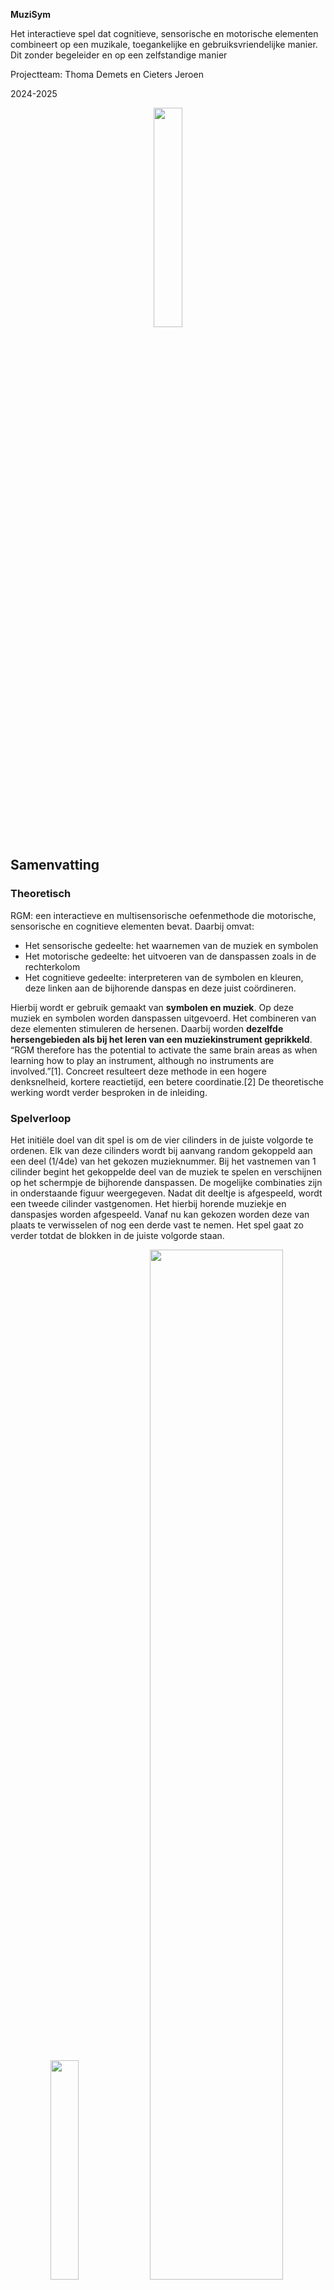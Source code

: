 **MuziSym**

Het interactieve spel dat cognitieve, sensorische en motorische elementen combineert op een muzikale, toegankelijke en gebruiksvriendelijke manier. Dit zonder begeleider en op een zelfstandige manier

Projectteam: Thoma Demets en Cieters Jeroen

2024-2025
<p align="center">
<img src="afbeeldingen/logo.png" width="30%">

## Samenvatting
### Theoretisch
RGM: een interactieve en multisensorische oefenmethode die motorische, sensorische en cognitieve elementen bevat. Daarbij omvat:

- Het sensorische gedeelte: het waarnemen van de muziek en symbolen
- Het motorische gedeelte: het uitvoeren van de danspassen zoals in de rechterkolom
- Het cognitieve gedeelte: interpreteren van de symbolen en kleuren, deze linken aan de bijhorende danspas en deze juist coördineren.

Hierbij wordt er gebruik gemaakt van **symbolen en muziek**. Op deze muziek en symbolen worden danspassen uitgevoerd. Het combineren van deze elementen stimuleren de hersenen. 
Daarbij worden **dezelfde hersengebieden als bij het leren van een muziekinstrument geprikkeld**. “RGM therefore has the potential to activate the same brain areas as when learning how to play an instrument, although no instruments are involved.”[1].
Concreet resulteert deze methode in een hogere denksnelheid, kortere reactietijd, een betere coordinatie.[2] De theoretische werking wordt verder besproken in de inleiding.

### Spelverloop
Het initiële doel van dit spel is om de vier cilinders in de juiste volgorde te ordenen. Elk van deze cilinders wordt bij aanvang random gekoppeld aan een deel (1/4de) van het gekozen muzieknummer. Bij het vastnemen van 1 cilinder begint het gekoppelde deel van de muziek te spelen en verschijnen op het schermpje de bijhorende danspassen. De mogelijke combinaties zijn in onderstaande figuur weergegeven. Nadat dit deeltje is afgespeeld, wordt een tweede cilinder vastgenomen. Het hierbij horende muziekje en danspasjes worden afgespeeld. Vanaf nu kan gekozen worden deze van plaats te verwisselen of nog een derde vast te nemen. Het spel gaat zo verder totdat de blokken in de juiste volgorde staan.
<p align="center">
<img src="afbeeldingen/symbolen met uitleg.png" width="30%">
<img src="afbeeldingen/eind1.png" width="65%">

## Introductie
### Theoretisch
Vooraleer het uitgebreider te hebben over het probleem is het eerst noodzakelijk dieper in te gaan op de theoretische werking van deze methode. Dit is noodzakelijk als achtergrond en aangezien het vervolg van dit proces steunt op dit principe.

Zoals eerder vermeld is dit een multi-sensorische denkoefening die gebruik maakt van zowel sensorische, motorische als cognitieve elementen bevat. **Het is net die combinatie van deze elementen die ervoor zorgt dat verschillende hersengebieden tegelijkertijd werken en geactiveerd worden. Het prikkelen van deze gebieden stimuleert deze hersengebieden en de verbindingen daartussen.** Daarbij is vooral het **belang van muziek niet te onderschatten.** Zo volgde uit een wetenschappelijk artikel: “In addition, musical activities induce grey and white matter changes in multiple brain regions, especially in front temporal areas”. Music also activates the dopaminergic mesolimbic system of the brain, which regulates memory, attention, executive function, mood, and motivation”[1]. Hierbij is het de bedoeling de het verkleinen van de cognitieve reserve tegen te gaan zoals uitgebreider besproken wordt in dit artikel van vrt-nws[3]

### probleem
**Alhoewel deze methode wetenschappelijk is aangetoond, staat deze methode praktisch echter nog in haar kinderschoenen.** In rusthuizen wordt slechts gebruikgemaakt van een beeldscherm [4] en [5], mensen en dan vooral ouderen thuis vallen helemaal uit de boot aangezien er in die methode een ebgeleider nodig is.

<img src="afbeeldingen/primitieve methode.png" width="30%">

Het is deze grote “gap” die wij voor “65+ers zonder neurologische aandoening” op een gebruik(er)sgerichte en methodoligsche manier trachten op te lossen. Daarbij willen we de uitvoering van deze methode in een nieuw jasje steken zonder veel aan de theoretische werking te sleutelen.
### How might we
Hieruit volgt onze challenge, onze how might we:
**Hoe kunnen we 65 + ers zonder een neurologische aandoening preventief helpen bij het tegengaan van mentale veroudering door op een interactieve manier muziek, beweging, denken en waarnemen te integreren?**
### Stakeholders
De belangrijkste stakeholders in dit project zijn de testpersonen die de ook de eindgebruikers zijn. Wij danken hun zeer voor hun waardevolle imput.
De medestudenten in de Krook voor hun andere blik en feeddback op dit ontwerpproces
## Methodologie
Om een ontwerpproces tot een goed eind te brengen is het belangrijk methodologisch te werk te gaan en een goeie methodologie te gebruiken. Centraal in dit project wordtgebruik gemaakt van Zendesk tripple diamond zoals in onderstaande figuur. Daarnaast wordt vanuit de pyramide van Aaron Walter vertrokken. Daarbij wordt onderaan gestart om op uiteindelijk bij pleasurable uit te komen
<p align="center">
<img src="afbeeldingen/zendesk.png" width="60%">
<img src="afbeeldingen/Aaron Walter.png" width="35%">
 
### Discovery fase
Binnen deze tripple diamond is de discoveryfase de eerste fase. Zoals de naam het zelf zegt is het hierbij de bedoeling een goed en volledig beeld te krijgen inzake de RGM methode. 
Daarbij is het belangrijkste doel om vragen als: **Waar liggen de Gaps? Hoe werkt deze methode? Wie is de geschikte doelgroep?** Te beantwoorden
Daarbij vormt de **combinatie van een literatuurstudie en interviews een goede basis**. 



### Defenition fase
<p align="center">
<img src="afbeeldingen/methodologie define.png" width="100%">

Binnen de defenition werd binnen de overkoepelende Zendesk tripple diamond methodologie onze eigen methode gebruikt:

Eerst werd een storyboard opgesteld die elke stap van het gebruiksproces benaderd. Hieruit werden mogelijke onderzoeksvragen opgesteld. Een deel van deze vragen kon al met de voorkennis van de literatuurstudie in interviews beantwoord worden. De overgebleven onderzoeksvragen onderzochten we in de gebruikerstesten. 

In deze fase wordt nudat de fundamentele kennis er is gekeken naar de functionele parameters van het concept. Vragen als **hoeveel blokken? Welke vorm hebben de blokken? En hoe snel volgen de danspassen op elkaar?** worden beantwoord.


### Develop fase
Hierbij ligt de nadruk meer op detaillering en validering van prototypes.
In develop 1 wordt nog gefocust op de ergonomie. 
In develop 2 wordt nog even teruggekomen op de ergonomie. Voornamelijk wordt hierbij op de integratie van de elektronica gefocust. Hieronder vallen zowel het mechanisme van de verbinding van de cilinder met het dockingstation als het type en grootte van de knop.

### Deliver fase 
Belangrijk: deze fase is overlappend en niet chronologisch

Uit voorgaande prototypes, gebruikerstesten, templates, experimenten (zie o.a. prototyping - elektronica) wordt een finaal prototype/product uitgewerkt. Met behulp van DaVinci Resolve en beeldmateriaal uit voorgaande testen wordt ook een video gerealiseerd. Deze geeft het ontwerpproces en het product weer.



## Discovery

#### Doestellingen
- Formuleren van een duidelijke "How might we"-vraag om richting te geven aan het ontwerpproces
- Opstellen klantbehoeften
- Algemeen beeld inzake RGM en beantwoorden onderzoeksvragen
#### Onderzoeksvragen  
literatuurstudie
- Wat is de RGM methode?
- Onderzoeksvragen secundair:  
- Hoe helpt de RGM methode mensen? 
- Hoe werkt deze methode? 
- voor wie is deze methode het meest geschikt? 
- is de doelgroep groot? 
- Welke rol speelt muziek?  
- Hoe werkt dit in de hersenen? Welke hersengebied bevindt zich waar? 
- Hoe veroudert ons lichaam? 

interviews
- Hoe staan 65+ ers zonder neurologische aandoening tegenover de RGM-methode?
- Welke aspecten van deze methode spreken hen aan? 
- Wat zien ze liever anders?  
#### Materiaal & methoden
* Literatuurstudie 
* Interviews 
* Benchmarking

### Resultaten literatuurstudie (N=10)
- [protocol](https://github.com/Thoma-D/UCD/blob/main/Bijlages/Discovery/protocol%20literatuurstudie.pdf)
- [rapport](https://github.com/Thoma-D/UCD/blob/main/Bijlages/Discovery/literatuurstudie%20gebruiksgericht.pdf)


Om een goed beeld te vatten van de RGM-methode en alle opportuniteiten er rond, wordt begonnen met een literatuurstudie. Hierbij werden zowel wetenschappelijke artikels, websites, databases en gewone artikels bestudeerd om met een solide basis te beginnen.

De belangrijkste bevindingen - die onder andere de onderzoeksvragen beantwoorden - worden hieronder weergegeven:

1. Als doelgroep wordt “65+ers zonder neurologische aandoening” gekozen. Geen kinderen omdat deze methode minder efficiënt en invloed heeft op hun hersenen. 65+ers omdat dit een groot deel van de bevolking is. Zo blijkt uit Statbel dat **18,9% van de Vlamingen 65+er** is.
<p align="center">
<img src="afbeeldingen/bevolking Vlaanderen.png" width="24%">

2. De hedendaagse methode vereist een scherm, practionner en een groepsgebeuren zoals hieronder te zien. **Een belangrijke gap is dat er dus geen kant en klare thuis oplossing bestaat dat de eindgebruiker autonoom kan gebruiken.**
<p align="center">
<img src="afbeeldingen/primitieve methode.png" width="24%">

3. **Door de sterke achterliggende theorie van RGM zoals hierboven vermeld is het nuttig de theoretische werking( combinatie muziek, symbolen en danspassen) over te nemen en in een nieuw jasje te steken. Het is de bedoeling de theoretische werking te integreren in een eindproduct.**

4. In dit [1] wetenschappelijk artikel wordt de methode theoretisch samengevat: “In addition, musical activities induce grey and white matter changes in multiple brain regions, especially in front temporal areas [3]. Music also activates the dopaminergic mesolimbic system of the brain, which regulates memory, attention, executive function, mood, and motivation.” Wat verder wordt gezegd: “RGM therefore has the potential to activate the same brain areas as when learning how to play an instrument, although no instruments are involved.” **Muziek speelt dus een heel belangrijke rol.**

5. Uit dit [6] wetenschappelijk artikel volgt dat de mens verouderd doordat dit in ons DNA zit en door chemische reacties versterkt door UV straling. In functie van deze oorzaken kan binnen onze haalbaarheid niet worden ontworpen. wel kunnen bovenstaande voordelen blijven wanneer de theoretische werking van RGM verder geintegreerd wordt tot een product.
Hieruit volgt onderstaand fishbone diagram.
<p align="center">
 <img src="afbeeldingen/fishbone diagram.jpg" width="60%">
 


> [IMPORTANT]
> Design Requirements:
> - D1.1 Het product moet meerdere hersengebieden activeren	
> - D1.2 Het product moet in groep te kunnen gebruiken zijn	
> - D1.3 Het product moet fouten maken toelaten
> - D1.4 Het product moet muziek bevatten	
> - D1.5 Het product moet ritme bevatten	
> - D1.6 Het product moet de ervaring geven/ er in slagen dat de doelgroep er steeds beter in wordt

### Interviews (N=4)
- [protocol](https://github.com/Thoma-D/UCD/blob/main/Bijlages/Discovery/protocol%20interview.pdf)
- [rapport](https://github.com/Thoma-D/UCD/blob/main/Bijlages/Discovery/interview%20verslag.pdf)

Het is ook belangrijk rechtstreekse input van de gebruiker te krijgen en deze beter te leren kennen dan deze zichzelf kent. Door middel van interviews kan op deze manier direct bekeken worden wat de gebruiker zelf vindt. **Zo kan in een wetenschappelijk artikel staan dat muziek positieve effecten heeft, maar dat de gebruiker hier niet voor muziek open staat.** Om dit te vermijden werden vier proefpersonen die binnen de doelgroep “65+ers zonder neurologische aandoening” vallen geïnterviewd.

Wanneer ze gevraagd worden naar de originele methode te kijken, blijkt dat: 

1. > “Het ziet er zo moeilijk uit al deze dingen tegelijkertijd te doen”.

    Hiermee geeft Marleen Hofman aan dat ze de combinatie van motorische, sensorische en cognitieve prikkels te veel vindt." 
    De danspassen die in de rest van dit project noodzakelijk zijn zullen dus trager op elkaar aansluiten.

2. > “Ik hoop hiermee mijn grenzen te verleggen. Achteraf hoop ik te kunnen zeggen: amai ik had nooit gedacht dat ik dit zou kunnen”.

    Hiermee geeft Joske aan wat ze met dit spel zou willen bereiken. Daaruit blijkt dat de gebruiker open staat voor het concept.

3. Als naar hun gevoelens op de **gevoelsroos van Plutchik** gevraagd wordt komen vooral de gevoelens: angst en nieuwsgierigheid op.

4. Na het afnemen van de interviews kan bovenstaande informatie samengevat worden in onderstaande persona. Dit is belangrijk in het vervolg van het proces zodat telkens gebruiksgericht ontworpen wordt.
<img src="afbeeldingen/Persona.jpg">

> [!IMPORTANT]
> Design Requirements:
> - D1.7 Het product moet verschillende moeilijkheid niveaus bevatten	
> - D1.8 Een sessie moet geleidelijk opbouwen	
> - D1.9 De muziek moet instelbaar of gekend zijn	
> - D1.10 Het product moet thuis te gebruiken zijn	
> - D1.11 Het product moet voor zowel individuele (eenzame) als meerdere personen tegelijkertijd geschikt zijn 	
> - D1.12 Het product moet een alternatief voor dans kunnen bevatten	
> - D1.13 Het product moet buiten te gebruiken kunnen zijn 	
> - D1.14 Het product moet zo weinig mogelijk schermen, verbinding met smartphones en tablets bevatten	

### Benchmarking (N=11)
- [protocol](https://github.com/Thoma-D/UCD/blob/main/Bijlages/Discovery/ProtocoL_Benchmarking_Thoma_Demets.pdf)
- [rapport](https://github.com/Thoma-D/UCD/blob/main/Bijlages/Discovery/Studie_Benchmarking_Thoma_Demets.pdf)

Aan de hand van Benchmarking werd de huidige markt en hun huidige oplossingen geanalyseerd. Deze worden in onderstaande tabel op basis van een analyse, specificaties... weergegeven.
<p align="center">
<img src="afbeeldingen/Benchmark analyse.png"width="60%">

Momenteel passen geen producten RGM rechtstreeks toe. Daarom werden hierbij gelijkaardige, relevante en succesvolle producten geanalyseerd om zo tot extra design requirements te komen. Uiteindelijk werd met deze data volgende tabel opgesteld. 

### Conclusies & implicaties
De analyse vanuit literatuurstudie, interviews en benchmarking heeft geleid tot een duidelijk beeld van de doelgroep, “65+’ers zonder neurologische aandoening,” en hun behoeften. De doelgroep staat open voor de RGM-methode, maar vraagt om een rustiger tempo, meer herhaling en verschillende moeilijkheidsniveaus. Daarnaast is er een sterke voorkeur voor een gebruiksvriendelijke thuisoplossing die zelfstandig kan worden gebruikt. Benchmarking toont aan dat er momenteel geen directe RGM-producten op de markt zijn, maar vergelijkbare oplossingen bieden waardevolle inzichten voor het ontwerp en bevestigen de bestaande marktkans. In onderstaande innovatrix kan bovenstaande informatie nog een samengevat worden.
<p align="center">
<img src="afbeeldingen/Innovatrix.jpg" width="50%">

Uiteindelijk volgt de how might we:

**Hoe kunnen we 65 + ers zonder een neurologische aandoening preventief helpen bij het tegengaan van mentale veroudering door op een interactieve manier muziek, beweging, denken en waarnemen te integreren?**

## Definition
<p align="center">
<img src="afbeeldingen/Storyboard.png" width="59%">
<img src="afbeeldingen/Wave 1 morfologische matrix.png" width="40%">
</p>

In deze wave wordt vooral op de functionele aspecten gefocust. Dit a.d.h.v.
de aspecten uit bovenstaand storyboard.
**Om comformation bias te vermijden en ervoor te zorgen dat de gebruiker nuttige feedback kan geven, werd telkens van meerdere prototypes gebruik gemaakt**. Hierdoor zijn er op de afbeeldingen van prototypes meestal twee varianten te zien.

### Resultaten WAVE 1 (N=5)
#### Doestellingen
- Bepalen hoe de danspassen weergeven worden
- Bepalen als de blokken te onderscheiden moeten zijn
- Bepalen van het aantal blokken
#### onderzoeksvragen
In deze fase zijn de aspecten uit het storyboard van wave 1 de onderzoeksvragen zoals:
- Hoeveel blokken worden gebruikt?
- welke vorm hebben de blokken?
- Hoe snel volgen de danspassen elkaar op
- Hoe worden de danspassen weergegeven
#### Materiaal & methoden
- Smartphone
- Video's RGM danspassen
- 6 indentiek gekleurde blokken
- 4 verschillend gekleurde blokken
- interview met:
  -  TAP (think out lout protocol)
  - QAP (Question asking protocol)

<p align="center">
  <img src="afbeeldingen/Prototype 1 (2).jpg" width="49%">
  
</p>


- [protocol](https://github.com/Thoma-D/UCD/blob/main/Bijlages/Definition/protocol%20gebruikerstest%20wave%201.pdf)
- [rapport](https://github.com/Thoma-D/UCD/blob/main/Bijlages/Definition/gebruikerstest%20wave%20one.pdf)


#### aspect 1: Hoe worden danspasjes weergegeven? 

Voor de eerste wave werden vooraf 3 variaties van videofragmenten van “Laat de zon in je hart” met RGM-symbolen voorbereid. Waarbij een verandering van danspas werd weergegeven aan de hand van een korte overgansanimatie. 

* 1: Frequentie danspassen: om de 4 slagen

  Lied verdeeld in: 4
  [Links naar video's](https://github.com/Thoma-D/UCD/blob/main/Bijlages/Definition/Videofragmenten/Traag%204/Trage%20video's)

* 2: Frequentie danspassen: om de 2 slagen

  Lied verdeeld in: 4
  [Links naar video's](https://github.com/Thoma-D/UCD/blob/main/Bijlages/Definition/Videofragmenten/snel%204/snelle%20video's%20(in%204))

* 3: Frequentie danspassen: om de 2 slagen

   Lied verdeeld in: 6
  [Links naar video's](https://github.com/Thoma-D/UCD/blob/main/Bijlages/Definition/Videofragmenten/snel%206/snelle%20video's%20(in%206))

60% van de gebruikers verkoos de trage versie. Aangezien deze cijfers verdeeld zijn, is het het best hen de keuze te geven. 

#### aspect 2: Hoe kan je de blokjes onderscheiden? Is dit nodig?

Om dit te testen werd eenmaal 4 blokken met dezelfde kleuren voorzien en eenmaal met verschillende kleuren.
<p align="center">
  <img src="afbeeldingen/blokkenverschillendekleur.png" width="45%">
  <img src="afbeeldingen/blokkenzelfdekleur.png" width="45%">
</p>

Uit observatie en het QAP, konden we concluderen dat 60% (3/5) verkoos ze te kunnen onderscheiden. 

<p align="center">
 <img src="afbeeldingen/Grafiek Blokken onderscheiden.png" width="50%">
 </p>

Uiteindelijk werd hieruit ook bepaald om de vorm van de blokken cilindrisch te maken om zo 2 functionele zijdes te creeren. Die nodig zijn om een kleur en effen zijde te creëren. Een cilinder is de enigste vorm die dit op een ergonomische manier toelaat. Dit leide dan tot design requirements D2.3 en D2.2.
 

#### aspect 3: Hoeveel blokjes worden er gebruikt (fixed?)

Na het spel met eenmaal 4 en eenmaal zes blokken gespeeld te hebben verkoos 80% de variant met 4 blokken. Ook gaf de gebruiker dit zelf aan:
> “Het is lastig om zowel op de danspassen als de muziek te letten” 

 Hieruit volgt de design requirement D.2.1

<p align="center">
 <img src="afbeeldingen/Grafiek aantal blokken.png" width="50%">
 </p> 
 Wat opviel is dat de grootste moeilijk lag bij het sorteren van de blokken. 60% van de gebruikers vroeg, of vermelde dat ze graag het de mogelijkheid zouden hebben een nummer op voorhand eens te beluisteren. Vandaar design requirment D1.15

Bij de kleuren en hun bijhorende kanten werden ook veel fouten gemaakt, daaruit volgt design requirment D 4.4
 
### Conclusies

Hieronder volgen nog enkele losstaande conclusies: 
1. Het product laat de gebruiker het liedje op voorhand horen als dit gewenst is.
2. Het product bestaat uit 4 interactieve cilindervormige blokken met 2 fuctionele zijdes.
3. Er zit 1 centrale speaker in de docking station, zo houden we de kostprijs lager en kunnen we de cilinders compacter houden.
4. De grootste moeilijkheid zit hem in het in de juiste volgorde van de cilinders plaatsen. Niet in het uitvoeren van de danspassen.
5. > “Welke kant is rood”

    De gebruiker linkt rood aan rechts. Dit doordat dit zo bij hun hoorapparaat ook zo het geval is. 


> [!IMPORTANT]
> Design Requirements:
> - D1.15 Het product moet de mogelijkheid geven het muzieknummer vooraf volledig te spelen
> - D2.1 Het product moet vier interactieve blokken bevatten	* Het product moet verschillende moeilijkheidsgraden hebben
> - D4.4 Het product moet duidelijk aangeven wat rechts(rood) en wat links(blauw) is
> - D2.3 De interactieve blokken zijn cilindervormig, om duidelijk 2 verschillende kanten te hebben, met elk zijn unieke functie
> - D2.2 	De interactieve blokken moeten zowel een te onderscheiden als een niet te onderscheiden kant hebben (1kant allemaal dezelfde kleur, 1 kant allemaal een verschillend kleur)
> - D4.3 De docking station van het product moet een speaker bevatten	



### WAVE 2 (N=5)
- [protocol](https://github.com/Thoma-D/UCD/blob/main/Bijlages/Definition/protocol%20interview%20wave%202.pdf)
- [rapport](https://github.com/Thoma-D/UCD/blob/main/Bijlages/Definition/gebruikerstest%20wave%20two.pdf)

Nadat de inhoudelijke werking vastligt en dit gevalideerd is door de gebruiker wordt in de tweede wave meer op de details gefocust. Hieronder vallen geometrie, kleur en interface. Ook in deze wave werd methodisch te werk gegaan en vanuit een morfologische matrix gewerkt. Hieruit konden nieuwe onderzoeksvragen worden opgesteld. Voor elk van deze vragen werden verschillende oplossingen gezocht. Een deel van deze onderzoeksvragen kon met de voorgaande kennis van de discovery fase beantwoord worden. Zoals hieronder te zien is.

![image](https://github.com/user-attachments/assets/a33babda-11e2-470f-9793-6422a0d6b006)

 De overgebleven onderzoeksvragen worden in deze gebruikerstesten onderzocht.


### Doestellingen
- Bepalen kleur
- Bepalen geometrie en displaygrootte
- Bepalen interface
- Hoe staan ouderen t.o.v. belonigsystemen

### Onderzoeksvragen
In deze fase zijn de aspecten uit het storyboard van wave 1 de onderzoeksvragen zoals:
- displaygrootte
- afmetingen cilinder
- Waar moet aandacht aan worden besteed bij de interface

### Materiaal & methoden
- Figma interface met woorden en interface met symbolen
- Smartphone (6.7")
- Tablet (10.9")
- Laptop (15.6")
- tv
- Interview
- BERT-test

De gebruikerstesten worden uitgevoerd als een combinatie van BERT-testen en interviews. **De BERT-testen zorgen voor kwantitatieve informatie. De interviews voor meer kwalitatieve info.**
  
### Resultaten


#### Welke displaygrootte moet het product hebben?

Daarvoor werden tijdens de interviews gebruik gemaakt van een smartphone, tablet, een laptop en een TV. Zoals op onderstaande figuur te zien is.  

<p align="center">
<img src="afbeeldingen/Schermgroottes.png.jpg" width="50%">
 </p> 

Hierop reageerden de gebruikers verdeeld. 40% koos voor het 6.7" scherm, 40% tv en 20% 10.9" scherm zoals in onderstaande grafiek te zien is. Daarbij valt op dat de trendlijn daalt en links het hoogst ligt aangezien daar de meeste waarden liggen.

<p align="center">
<img src="afbeeldingen/Schermgrootte.png" width="50%">
 </p> 

Aangezien de doelgroep niet weet wat een HDMI- kabel is kan dit ook niet gekoppeld worden aan een tv-scherm. Hierdoor schieten de kleine schermen over.
>  “wat is een HDMI-kabel”.**  

#### Welke afmetingen hebben de cilinders

Uit wave 1 was gebleken dat deze cilindervormig moeten zijn. A.d.h.v. drie groottes kan de gebruiker nu nauwkeuriger kiezen welke deze het meest aangenaams vindt. Uit de BERT testen en interviews blijkt dat 80% 45mm als diameter verkiest. Dit doordat deze het makkelijkst vast te pakken zijn.

<p align="center">
<img src="afbeeldingen/Afmetingen cilinder.png" width="50%">
 </p> 

#### Kent de doelgroep beloningssystemen en staan ze hiervoor open?

Ook binnen onze doelgroep worden de geïnterviewden wel degelijk geconfronteerd met dergelijke systemen. Vooral **klantenkaarten en klantenapps bij supermarkten blijken populair te zijn. Daarbij viel op dat hun voorkeur uitgaat naar een manuele kaart i.p.v. een app waar ze veel meer met dergelijke systemen geconfronteerd worden.** Uiteindelijk blijkt dat ze openstaan om hun vooruitgang te zien maar minder geïnteresseerd zijn in echte grote beloningssystemen. 

#### Waar moet aandacht aan worden besteed om tot een goede interface te komen?

Voor deze laatste onderzoeksvraag werden twee verschillende interfaces a.d.h.v. figma gemaakt. één met woorden en één met symbolen. Deze zijn terug te vinden bij de bijlagen. De bedoeling is om de gebruiker hierdoor te zien navigeren en te zien of deze erin slaagt een sessie te starten. Wat blijkt: Hoe simpeler de interface, hoe minder verwarring en vlotter de gebruiker hierdoor kan navigeren. Wat wel opviel is dat de doelgroep veel **minder vertrouwt blijk te zijn met symbolen dan gewoon woorden**. Bijgevolg zal worden verder gewerkt met een interface a.d.h.v. woorden
Om de uitwerking van de interface in het vervolg van het proces vlotter te laten verlopen werd een boomdiagram van de interface gemaakt zoals in onderstaande figuur te zien is.

<p align="center">
<img src="afbeeldingen/boomschema interface.png" width="80%">
 </p>
 
### Conclusies
**Displaygrootte**

Naast het feit dat de cijfers verdeeld waren wordt voor een scherm tussen 6.7" en 10.9" gekozen. Dit om de kostprijs te drukken, om het sukkelen met HDMI poorten te vermijden (zie interview Willy: “wat is een HDMI-kabel”) en aangezien volgens de trendlijn daar de meeste waarden liggen.

**Cilindergrootte**

De cilinder heeft een diameter van 45 mm.

**Beloningsysteen**

Doelgroep wenst geen uitgebreid beloningssysteem.

**Interface**

De interface moet voldoende simpel zijn.
De interface steunt voornamelijk op woorden en niet op symbolen.


> [IMPORTANT]
> Design Requirements:
> - D3.3 De schermgrootte ligt tussen 6.7" en 10.9"
> - D2.4 De interactieve blokken hebben een hoogte en straal van 45mm
> - D1.17 De gebruiker heeft de mogelijkheid om zijn vooruitgang te zien
> - D3.1 en D3.2 De interface moet simpel zijn. Daarbij wordt voornamelijk van woorden gebruik gemaakt

## Develop
### Wave 1
#### Doestellingen
1. Bepalen van de meest ergonomische massa.
 1a. a.d.h.v. gebruikerstest voor rechtstreekse input.

2. ergonomische afmetingen
  
    2a. Omtrek a.d.h.v. database gebruikt voor een grotere steekproef (werd eerder uit gebruikerstest bepaald)

    2b. Hoogte 

### Materiaal & methoden
- Ondoorzichtige cilinder (2X) 
- Anders niet tegelijkertijd 
- Weegschaal 
- Vloeistof( water) 

- Percentile driven design 
- Gebruikerstest  

- Dined database 

#### Resultaten
**1: Meest ergonomisch gewicht**

Er werden 2 gewichten met een verschil van 100g aan de gebruiker voorgeschoteld, om deze door hen te laten vergelijken. 
Hieruit kiezen ze hun voorkeur, vervolgens wordt vanaf deze massa, met een kleiner verschil (50g, 25g) deze stap herhaald. Dit tot hun ideale massa is bepaald.

<img src="afbeeldingen/Gebruikerstest.png" width="25%"> <img src="afbeeldingen/weegschaal.png" width="12%">
<img src="afbeeldingen/waarden 1A.png" width="25%">
<img src="afbeeldingen/design mean.png" width="25%">

Uit deze test werden bovenstaande waarden verkregen. Binnen dit percentile driven protocol willen we een zo aangenaam mogelijk gewicht verkrijgen. Hierdoor wordt de strategie design for the mean toegepast zoals in bovenstaande staande figuur te zien is. Belangrijk is dat het gaat om het voorkeursgewicht en niet maximale. Na verwerking in excel volgt hieruit dat het gemiddelde gewicht 230,8g is.



**2a: Omtrek cilinder (database)**

Uit gebruikerstesten blijkt dat de gebruiker de cilinder op twee verschillende manieren vastneemt zoals hier onder te zien.
<p align="center">
<img src="afbeeldingen/Gebruikerstest_Dev2_Grip1.jpg" width="20%">
<img src="afbeeldingen/Gebruikerstest_Dev2_Grip2.jpg" width="20%">
 </p> 
 één daarvan is met de volledige hand. Om dit te onderzoeken werden in de Dined database onderstaande parameters ingesteld. Hierbij zijn de grote waarden interessant. Aangezien een maximaal contactopp belangrijk is. Dus de omtrek is 129mm + 3*13=155mm. Hieruit volgt ideale diameter = 49,34mm. Belangrijk om te vermelden: deze gegevens zijn van leeftijden van 20-30j aangezien de leeftijden van 60+ers niet bekend is.
<p align="center">
<img src="afbeeldingen/design tall.png" width="60%">
<img src="afbeeldingen/data 2A.png" width="20%"> 

.

**2b: hoogte cilinder (database)**

<img src="afbeeldingen/data 2B.png" width="50%">

De database werd ingesteld zoals hierboven weergegeven. Aangezien hier de grootste handen de cilinder ook moeten kunnen vastnemen wordt weer design for the tall gebruikt. waarde = mean + 3 sd = 85+3*6=103mm

### Conclusies
**1: Meest ergonomisch gewicht**

De cilinders hebben elk een gewicht van 230,8g. 

**2a: Omtrek cilinder (database)**

Wanneer de waarden van de omtrek van de cilinders uit de database en de gebruikerstest vergeleken worden valt op dat deze vrij dicht bij elkaar liggen. Respectievelijk 49,34 mm en 45mm. Aangezien de gebruikers zelf voorhang hebben op databases wordt verder gerekend met 45mm

**2b: hoogte cilinder (database)**

De hoogte van de cilinder bedraagt 103mm.

> [!IMPORTANT]
> Design Requirements:
> - D2.6 De cilinder weegt 230,8g
> - D2.5 De hoogte bedraagt 103mm


## Develop 2 (N=4)
### Doestellingen

1. Bepalen van de grip
2. Bepalen begrip contact LED's
- Bepalen beste knop voor einde v.h. spel
### Materiaal & methoden
- Knoppen
- extra scherm(protopie)
- Prototype docking station+ arduino/ bekabeling
- Cilinders (+weerstanden) 
-TAP & QAP
- **Bipolar emotional response testing (BERT)**
- **comparative usability testing**
### Resultaten

**Cilinder-grip**

<p align="center">
<img src="afbeeldingen/Gebruikerstest_Dev2_Grip1.jpg" width="20%">
<img src="afbeeldingen/Gebruikerstest_Dev2_Grip2.jpg" width="20%">
 </p>


Hiervoor werden 3 cilinder toppen met elkaar vergeleken in spel context en achteraf geevalueerd op meerdere categorieën met een comparative usability testing.
De gebruiker werd gevraagd een score op 5 te geven op vlak van esthetiek en 5 op functionaliteit.

<p align="center">
<img src="afbeeldingen/CilinderGripSoorten.png" width="30%">
<img src="afbeeldingen/Gebruikerstest_Dev2_Totaal.jpg" width="62%">
</p>

Uit deze test blijkt dat deze grip B door de meeste gebruikers gekozen wordt. Vervolgens grip A en als laatste C. 

> [!IMPORTANT]
> Design Requirements:
> - D2.7 B wordt gebruikt als grip

**Communicatie dat de cilinders zeker een goed contact hebben**

1. **Vorm cutout**

Om te zorgen dat de elektronische elementen correct worden gealinieerd worden inzinkingen voorzien waarin de cilinders inpassen. Deze affordance maakt ook duidelijk waar de cilinders moeten worden geplaatst op de docking station.
<p align="center">
<img src="afbeeldingen/Gebruikertest_DEV2_GRIP2.jpg" width="90%">
</p>
Tijdens de observatities werd vastgesteld dat deze hielpen bij het terugplaatsen van de cilinders.

Hieruit volgt D


2. **LED's**

 Er werd gestest in spel context of een LED die brand wanneer de cilinders een goed contact hebben een meerwaarde geven.
<p align="center">
<img src="afbeeldingen/Gebruikertest_DEV2_GRIP.jpg" width="90%">
</p>
 


**Hoe rond je en spel af?**

Hierbij werden meerdere knoppen en touchscreen opties met elkaar vergeleken adhv BERT testing.

<p align="center">
<img src="afbeeldingen/Gemiddelde BERT scores.png" width="78%">
<img src="afbeeldingen/knop direct-indirect.png" width="20%">

knop direct-indirect.png
Hieruit volgt dat de gebruiker de "grote en directe" arcade knop verkiest. (D)
### Conclusies

**...**

<img src="afbeeldingen/prototype.jpg" width="30%">

> [!IMPORTANT]
> Design Requirements:
> - D2.7 De cilinders hebben grip B
> - D4.5 De knop heeft een minimale diameter van 19mm
> - D4.6 De knop is een directe drukknop 
<img src="afbeeldingen/CilinderGripSoorten.png" width="10%">
>- D De dockingstation bevat cutout's van de cilinders als affordance
>- D De dockingstation bevat LED's die aangeven wanneer de cilinders een goed contact maakt.
>- D De dockingstation bevat een arcade knop voor een spel te beëindigen


## Prototyping

### keuze elektronica
Een van de laatste zaken die moet bepaald worden is de keuze van de electronica. Daarvoor werd gestart vanuit een keuzematrix waarin de relavante mogelijkheden stonden. Deze matrix is hieronder weergegeven.

<img src="afbeeldingen/keuzematrix elektronica.png" width="75%">

#### Druksensoren


Uit deze matrix blijken de druksensoren het interessantst te zijn. Dit vooral aangezien deze optie de enigste mogelijkheid biedt het spel ook met de cilinders omgedraaid te kunnen spelen. Helaas blijkt deze methode onnauwkeurig te zijn. Hierbij werd getest met vier DF9-40series druksensoren met een bereik van 20g - 2kg volgens onderstaande opstelling met spanningsdeler. De code hiervan is terug te vinden onder de map "code".
<p align="center">
<img src="afbeeldingen/druksensor1.jpg" width="18%">
<img src="afbeeldingen/opstelling druksensor.jpg" width="30%">
<img src="afbeeldingen/ruis_druk.png" width="41%">
 </p>


>Praktische voordelen en uidagingen druksensoren:
> - Goed in detecteren als er iets of niets opstaat
> - moeilijk te calibreren bij een constante indrukking
> - slechte gevoeligheid: Op huid heel gevoelig, op papier en andere materialen detecteert pas bij grote massa




#### RFID/NFC lezers


Om deze reden werd gekozen om vervolgens verder te werken met de RFID/NFC lezer. 

Uit onze testen hiermee bleek dat er **geen interferentie optrad tussen de tags**. Echter is het heel complex en ingewikkeld om vier lezers aan 1 arduino aan te sluiten. Voor 1 lezer blijken ook 7 aansluitingen nodig te zijn. Door het gebruik van 1 lezer zou er te veel aan gebruiksvriendelijkheid moeten worden ingeboet. De gebruiker zou op een bijkomstige manier de positie van de cilinder moeten ingeven. 
<p align="center">
<img src="afbeeldingen/nfc output2.png" width="53%">
<img src="afbeeldingen/opstelling rfid.jpg" width="44%">
</p>

>Praktische voordelen en uitdagingen RFID/NFC lezers
> - geen interferentie tussen naburige tags dus betrouwbaar
> - gebruik vier lezers nodig, lastig voor 1 enkele arduino




#### Weerstanden


Aangezien elk van voorgaande mogelijkheden te grote nadelen hadden -hetzij functioneel, hetzij aan gebruiksvriendelijkheid - werd nog naar andere mogelijkheden gezocht. Er werd een poging gedaan met weerstanden. Met behulp van spanningsdelers ten opzichte van telkens dezelfde referentieweerstand kan makkelijk de positie worden waargenomen. De schakeling werd verder zo gemaakt dat het verwijderen van de ene weerstand geen invloed heeft op de andere. Nog heeft het aantal gekoppelde weerstanden geen invloed op de analoge pins. Bij de testen vielen geen nadelen op.

<p align="center">
<img src="afbeeldingen/Schakeling_arduino_weerstand.jpg" width="60%">
</p>

**Keuze weerstandgrotes:**

Een analoge pin kan een waarde van nul tot 1023 vaststellen. Daarbij is het de bedoeling dat de vier weerstanden op die manier gekozen dat ze zo breed mogelijk gespreid zijn. Zodat de onnauwkeurigheid van de arduino veel lager ligt.

**verder aanvullen met formule spanningsdeler en keuze weerstand uitleggen**


>Praktische voordelen en uitdagingen weerstanden
> - Nauwkeurige metingen, betrouwbare werking
> - Het contact tussen de docking station en de cilinders met de weerstanden
> - De schakeling moet onafhankelijk zijn van de richting waarin de cilinderbase t.o.v. de dockingstation wordt gemaakt 



### keuze connectie

Door gebruik te maken van 2 cirkels van geleidend materiaal waarover de weerstand staat hoeft de gebruiker geen rekening te houden met hoe de cilinder in de dockingstations wordt gezet, en zal deze altijd passen.

<p align="center">
<img src="afbeeldingen/Schakeling_Onafhankelijk_Richting.jpg" width="60%">
</p>


**voorselectie: keuzematrix materiaalkeuze op basis van voorkennis:**

||Geleidende tape| Sheet metal| Sluitringen|Al folie|Geleidende verf|
|:---|:---|:---|:---|:---|:---|
|+| Snel mee te werken, esthetisch||Estetisch, moet niet meer bewerken| Makkelijk voor prototypes, makkelijk bewerkbaar|vormvrijheid, |
|-|lastig om cirkelvormige ringen mee te maken|moeilijk vervormbaar|vormen staan al vast (geleid)|niet esthetisch|weinig kleur, duur|


.

**Def-selectie: keuzematrix op basis van praktische test**

||Rondel Rondel vebonden met soldeer<img src="afbeeldingen/1_Rondel Rondel verbonden met soldeer.jpg" width="80%">| Al/Cu-tape<img src="afbeeldingen/2_Al_Cu-tape.jpg">| Rechtstreeks<img src="afbeeldingen/3_Rechtreeks.jpg" width="80%">|Rondel Rondel verbonden met Cu-tape <img src="afbeeldingen/4_Rondel Rondel verbonden met Cu-tape.jpg" width="80%">|Adapter <img src="afbeeldingen/5_Adapter.jpg" width="100%">|
|:---|:---|:---|:---|:---|:---|
|**Al/Cu- (met pin)** <img src="afbeeldingen/6_Al_Cu- (met pin).jpg" width="80%">|/|Slecht contact zowel met pins als indrukken|/|/|/|
|**Al/Cu (zonder pin)** <img src="afbeeldingen/7_Al_Cu- (zonder pin).jpg" width="80%">|/|goed contact|goed contact|/|/|
|**Rondel met Cu-draad (met pin)** <img src="afbeeldingen/8_Rondel met Cu-draad (met pin).jpg" width="80%">|Slecht contact bij pin, goed contact tussen de rondellen|/|Slecht contact bij pin, goed contact tussen ronddelen|Slecht contact bij pin, goed contact tussen de rondellen|/|
|**Rondel met Cu-draad (zonder pin)**<img src="afbeeldingen/9_Rondel met Cu-draad (zonder pin).jpg" width="80%">|Goed contact|/|goed contact bij licht drukken|Goed contact|/|
|**Adapter** <img src="afbeeldingen/10_adapter.jpg" width="80%">|/|/|/|/|Goed contact|

### Productie definitieve ontwerp
#### componenten:
Uit de vorige waves, klantbehoeften en uit het gedeelte design volgt dat het product volgende componenten moet bevatten:
- 4 cilinders
- scherm
- centraal station met:
  - 4 openingen voor de "lezers"
  - 1 drukknop als "ok" en "validatie" knop
  - 4 Leds om contact te detecteren (feedback)

#### positie componenten: 
Daarbij kan het geheel op onderstaande manieren geplaatst worden
<img src="afbeeldingen/positie.png" width="60%">

Scherm optie 1 en 2 gaan niet omdat deze het zicht hinderen. 3 en 4 is afhankelijk van rechts of linkshandigen. Hieruit wordt besloten dat het scherm volledig appart en op voorkeur van de gebruiker geplaatst wordt.

#### technieken:
Keuzematrix met design blocks:
||1|2|3|4|
|:---|:---|:---|:---|:---|
|materiaal|MDF|PLA|hout|Foam
|productietechniek|3D printen|thermovormen|lasercutten|spuitgieten
|verbindingsmechanismen|schroef|klik|vaste passing|lijm

- cilinders: voor de cilinders wordt **3D printing** toegepast. Dit omdat het hier om een cilindrisch element en een beperkte hoeveelheid gaat. Bij hogere productie kan bv naar thermovormen gekeken.

- dockingstation: Het dockingstation bestaat uit een combinatie van **lasercutten en thermovormen**. Thermovormen omdat in weinig stappen een gebogen vorm met alsnog een strak bovenste surface ontstaat. Een deel van de matrijs kan daarbij behouden worden. Wat in weinig materiaalverlies resulteert. Om te verzekeren dat de lezers langs de bovenkant niet inzakken worden nog twee lagen gelasercut.



## Design


Het design van dit product vloeit voort uit:
- Design principes Dieter Rams
- gestalt wetten
- moodboard
- Algemene design principes

Om de tekst te beperken werd van enkele principes weergegeven hoe hiermee in het product rekening werd gehouden. In realiteit is dit dus uitgebreider.

### Design principes Dieter Rams
Dieter Rams is een bekende Duitse ontwerper. Zijn tien algemene ontwerpregels worden hieronder weergegeven.

<img src="afbeeldingen/10-principles-good-design-rams-dieter.jpg" width="30%">

In dit ontwerp werd o.a. veel aandacht besteed aan:
- principe één: good design is innovative: De theoretische werking is **nooit eerder zo ontwikkeld tot een product**. Hiervoor was er enkel een beamer en projector.
- principe twee: good design makes a product useful:
Doorheen dit proces werd gekeken hoe we onze how might we zo efficient mogelijk konden oplossen. Daarbij werd gekeken dat de theoretische werking behouden werd zonder onnodige toevoegingen aan te brengen. In ons ontwerp is dit te zien door **geen onnodige knoppen en functies** aan te brengen.
- principe drie: good design is aesthetic:
Hieraan werd voldaan door niet enkel vanuit een functioneel oogpunt te starten maar ook vanuit een moodboard...


### Gestalt wetten
Deze geven weer hoe de gebruiker objecten interpreteerd. Door het toepassen van deze wetten verloopt de interactie tussen gebruiker en product vlotter. 

<img src="afbeeldingen/gestalt.jpg" width="30%">

- similarity:
Om duidelijk te maken dat de **cilinders bij elkaar horen krijgen deze dezelfde kleur.**

- Closure:
Om duidelijk aan te tonen dat de **cilinders bij elkaar horen worden deze op het zelfde begrensde oppervlak** gezet. Dit is verschillend van de blok met de arduino en het scherm. 

### Moodboard
<img src="afbeeldingen/moodboard.png" width="30%">

- materiaalkeuze docking:
Om het docking een "glossy" uiterlijk te geven zoals in het moodboard wordt een plastic plaat gebruikt.
- texture cilinders:
**Oogt premium, is zweet absorberend**. Maar moeilijk om effectief toe te passen.
- grip cilinders:
Zoals de bidon in het moodboard wordt ook bij de cilinders een **grip toegevoegd**. De vorm van die grip is al eerder in develop twee onderzocht.


### Algemene design principes
<img src="afbeeldingen/design principes.png" width="30%">

- constraints:
De verbinding tussen de cilinder en het docking station zijn beide cilindervormig. Doordat de vier openingen en de vier cilinders de zelfde zijn is het duidelijk dat eender welke cilinder op eender welke plaats kan komen.
- Feedback: De **leds branden wanneer de cilinder contact maakt met het dockingstation**.
<p align="center">
<img src="afbeeldingen/brandende leds.jpg" width="40%">


- Affordances: Door de openingen en **zwarte cirkels** in het docking station kan de **gebruiker afleiden dat hier een cilinder in komt**. Dit kan ook als **nudging** gezien worden aangezien bepaald gedrag wordt uitgelokt.  Door de grip bovenop de cilinder is de gebruiker rapper geneigd de cilinder vast te nemen.
<p align="center">
<img src="afbeeldingen/grip.png" width="20%">

### Render
Op basis hiervan werd met Siemens NX, Vred en Affinity onderstaande renders gemaakt. 

<img src="afbeeldingen/render_eindok.png" width="56%">
<img src="afbeeldingen/render_grip.png" width="40%">

## Verder kijken
Uit de laatste les gebruiksgericht ontwerpen (13/05) in de Krook volgde uit de PESTEL methode voorgesteld door andere studenten dat op economisch vlak MuziSym rendabel kan zijn door naast de aankoop ook nog een service met meer nummers en danspassen te leveren.

## Overzicht Design Requirements

|ID|Design Requirement|Source|
|:---|:---|:---|
|**Groep 1**|**Algemeen**|
|1.1|Het product moet meerdere hersengebieden activeren|[Literatuurstudie](#literatuurstudie-n10) bron 1|
|1.2|Het product moet in groep te kunnen gebruiken zijn|[Literatuurstudie](#literatuurstudie-n10) bron 2|
|1.3|Het product moet fouten maken toelaten |[Literatuurstudie](#literatuurstudie-n10) bron 2|
|1.4|Het product moet muziek bevatten|[Literatuurstudie](#literatuurstudie-n10) bron 1,2,3,7,10|
|1.5|Het product moet ritme bevatten|[Literatuurstudie](#literatuurstudie-n10) bron 6|
|1.6|Het product moet de ervaring geven/ er in slagen dat de doelgroep er steeds beter in wordt |[Literatuurstudie](#literatuurstudie-n10) bron 2|
|1.7|Het product moet verschillende moeilijkheid niveaus bevatten|[Interviews](#interviews-n4) 1,2|
|1.8|Een sessie moet geleidelijk opbouwen |[Interviews](#interviews-n4) 1,2|
|1.9|De muziek moet instelbaar of gekend zijn |[Interviews](#interviews-n4) 1|
|1.10|Het product moet thuis te gebruiken zijn |[Interviews](#interviews-n4) 2|
|1.11|Het product moet voor zowel individuele (eenzame) als meerdere personen tegelijkertijd geschikt zijn |[Interviews](#interviews-n4) 2|
|1.12|Het product moet een alternatief voor dans kunnen bevatten|[Interviews](#interviews-n4) 3|
|1.13|Het product moet buiten te gebruiken kunnen zijn |[Interviews](#interviews-n4) 4|
|1.14|Het product moet zo weinig mogelijk schermen, verbinding met smartphones en tablets bevatten|[Interviews](#interviews-n4) 1|
|1.15|Het product moet de mogelijkheid geven het muzieknummer vooraf volledig te spelen |[Wave 1](#wave-1-n5)|
|1.16|Het product moet veilig te gebruiken zijn |[Wave 1](#wave-1-n5)|
|1.17|De gebruiker heeft de mogelijkheid om zijn vooruitgang te zien |[Wave 2](#wave-2-n5)|
|**Groep 2**|**Interactieve blokken**|
|2.1|Het product moet vier interactieve blokken bevatten|[Wave 1](#wave-1-n5)|
|2.2|De interactieve blokken moeten zowel een te onderscheiden als een niet te onderscheiden kant hebben (1kant allemaal dezelfde kleur, 1 kant allemaal een verschillend kleur)|[Wave 1](#wave-1-n5)|
|2.3|De interactieve blokken zijn cilindervormig, om duidelijk 2 verschillende kanten te hebben, met elk zijn unieke functie|[Wave 1](#wave-1-n5)|
|2.4|De interactieve blokken hebben een hoogte en straal van 45mm|[Wave 2](#wave-2-n5)|
|2.5|De hoogte bedraagt 103mm|[Develop 1](#develop-1-ergonomie-deel-1)|
|2.6|De cilinder weegt 230,8g|[Develop 1](#develop-1-ergonomie-deel-1)|
|2.7|De cilinders hebben grip B.<img src="afbeeldingen/CilinderGripSoorten.png" width="10%">|[Develop 2](#develop-2-n4)|
|**Groep 3**|**Interface/scherm**|
|3.1|De interface van het product moet hoofdzakelijk uit woorden bestaan.|[Wave 2](#wave-2-n5)|
|3.2|De interface moet eenvoudig en beperkt blijven|[Wave 2](#wave-2-n5)|
|3.3|De schermgrootte ligt tussen 6.7" en 10.9" |[Wave 2](#wave-2-n5)|
|**Groep 4**|**Docking station**|
|4.1|Het product moet esthetisch aantrekkelijk zijn |[Wave 2](#wave-2-n5)|
|4.2|Het product moet feedback geven aan het einde van een spelsessie|[Wave 2](#wave-2-n5)|
|4.3|De docking station van het product moet een speaker bevatten|[Wave 1](#wave-1-n5)|
|4.4|Het product moet duidelijk aangeven wat rechts(rood) en wat links(blauw) is|[Wave 1](#wave-1-n5)|
|4.5|De knop heeft een minimale diameter van 19mm |[Develop 2](#develop-2-n4)|
|4.6|De knop is een directe drukknop |[Develop 2](#develop-2-n4)|

## Kritische reflectie

### theorie <-> praktijk
Ondanks dat er veel tijd besteed is aan het nagaan van een goed lezer-sensor mechanisme (druksensor -> rfid -> weerstand) bleven er na het toevoegen van delays, extra geleidend materiaal en leds als feedback toch veel slechte contacten over. Dit leert ons dat iets wat mooi is in theorie dit niet altijd in de praktijk is.

### Arduino
De arduino bleek nogal traag en onbetrouwbaar te zijn bij het uploaden van code. De volgende keer kan een raspberry pi een mogelijke oplossing zijn.
### Van verhaal naar to the point
Tijdens dit proces leerden we van wat in het begin eerder een verhaal en doorlopende tekst was naar een gestructureerd en to the point ontwerpproces te gaan.


-> boomstructuur interface
Op 



-> niet alle klantbehoeften kunnen worden waargemaakt




## Bronnen
[1]Pohl, P. (2018). The Ronnie Gardiner Method: An Innovative Music-Based Intervention for Neurological Rehabilitation - Theoretical Background and Contemporary Research with Focus on Parkinson’s Disease. Neurophysiology And Rehabilitation, 32–37. (https://edelweisspublications.com/edelweiss/article/ronnie-gardiner-method-innovative-music-based-intervention-neurological-rehabilitation-theoretical-background-npr-18-106.pdf)

[2]Music supported therapy in neurorehabilitation. (z.d.). Oxford Textbook Of Neurorehabilitation (2 Edn). https://research.gold.ac.uk/id/eprint/29275/1/med-9780198824954-chapter-31.pdf

[3]Nws, V. (2022, 13 april). Tweetaligheid houdt de hersenen jong. vrtnws.be. https://www.vrt.be/vrtnws/nl/2022/04/13/tweetaligheid-houdt-de-hersenen-jong/

[4]Home. (z.d.). RGM Nederland. https://rgm-nederland.nl/site/home

[5]Rianne Stouten. (2022, 31 oktober). RGM - een introductie [Video]. YouTube. https://www.youtube.com/watch?v=f69yf9YW_Cw

[6]https://www.pnas.org/doi/pdf/10.1073/pnas.78.11.7124

## Bijlagen
figma woorden: https://www.figma.com/design/PEY1bDh1OrohykHiABHBeu/Untitled?node-id=0-1&m=dev&t=fQvcs61jFtjjBYOr-1

figma symbolen: https://www.figma.com/design/PEY1bDh1OrohykHiABHBeu/Untitled?node-id=0-1&m=dev&t=e6Q9ih9GOHFj0thw-1 

